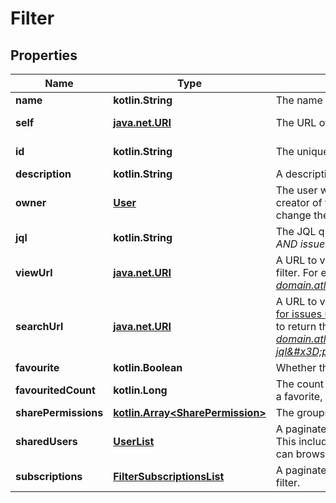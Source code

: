 
# Filter

## Properties
Name | Type | Description | Notes
------------ | ------------- | ------------- | -------------
**name** | **kotlin.String** | The name of the filter. Must be unique. | 
**self** | [**java.net.URI**](java.net.URI.md) | The URL of the filter. |  [optional] [readonly]
**id** | **kotlin.String** | The unique identifier for the filter. |  [optional] [readonly]
**description** | **kotlin.String** | A description of the filter. |  [optional]
**owner** | [**User**](User.md) | The user who owns the filter. This is defaulted to the creator of the filter, however Jira administrators can change the owner of a shared filter in the admin settings. |  [optional] [readonly]
**jql** | **kotlin.String** | The JQL query for the filter. For example, *project &#x3D; SSP AND issuetype &#x3D; Bug*. |  [optional]
**viewUrl** | [**java.net.URI**](java.net.URI.md) | A URL to view the filter results in Jira, using the ID of the filter. For example, *https://your-domain.atlassian.net/issues/?filter&#x3D;10100*. |  [optional] [readonly]
**searchUrl** | [**java.net.URI**](java.net.URI.md) | A URL to view the filter results in Jira, using the [Search for issues using JQL](#api-rest-api-3-filter-search-get) operation with the filter&#39;s JQL string to return the filter results. For example, *https://your-domain.atlassian.net/rest/api/3/search?jql&#x3D;project+%3D+SSP+AND+issuetype+%3D+Bug*. |  [optional] [readonly]
**favourite** | **kotlin.Boolean** | Whether the filter is selected as a favorite. |  [optional]
**favouritedCount** | **kotlin.Long** | The count of how many users have selected this filter as a favorite, including the filter owner. |  [optional] [readonly]
**sharePermissions** | [**kotlin.Array&lt;SharePermission&gt;**](SharePermission.md) | The groups and projects that the filter is shared with. |  [optional]
**sharedUsers** | [**UserList**](UserList.md) | A paginated list of the users that the filter is shared with. This includes users that are members of the groups or can browse the projects that the filter is shared with. |  [optional] [readonly]
**subscriptions** | [**FilterSubscriptionsList**](FilterSubscriptionsList.md) | A paginated list of the users that are subscribed to the filter. |  [optional] [readonly]



